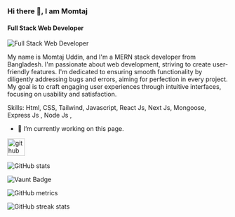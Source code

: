 ### Hi there 👋, I am Momtaj
#### Full Stack Web Developer
![Full Stack Web Developer](https://i.ibb.co.com/6HwGRMt/PROFESSIONAL-WEBSITE.png)

My name is Momtaj Uddin, and I'm a MERN stack developer from Bangladesh. I'm passionate about web development, striving to create user-friendly features. I'm dedicated to ensuring smooth functionality by diligently addressing bugs and errors, aiming for perfection in every project. My goal is to craft engaging user experiences through intuitive interfaces, focusing on usability and satisfaction.

Skills: Html, CSS, Tailwind, Javascript, React Js, Next Js, Mongoose, Express Js , Node Js ,

- 🔭 I’m currently working on this page. 


[<img src='https://cdn.jsdelivr.net/npm/simple-icons@3.0.1/icons/github.svg' alt='github' height='40'>](https://github.com/foisaluddin400)  

![GitHub stats](https://github-readme-stats.vercel.app/api?username=foisaluddin400&show_icons=true)  

![Vaunt Badge](https://api.vaunt.dev/v1/github/entities/foisaluddin400/contributions?format=svg&private=false)  

![GitHub metrics](https://metrics.lecoq.io/foisaluddin400)  

![GitHub streak stats](https://streak-stats.demolab.com/?user=foisaluddin400)  

